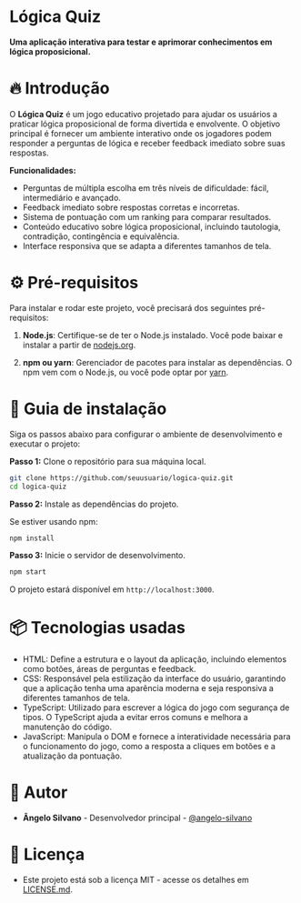 # Lógica Quiz

**Uma aplicação interativa para testar e aprimorar conhecimentos em lógica proposicional.**

# 🔥 Introdução

O **Lógica Quiz** é um jogo educativo projetado para ajudar os usuários a praticar lógica proposicional de forma divertida e envolvente. O objetivo principal é fornecer um ambiente interativo onde os jogadores podem responder a perguntas de lógica e receber feedback imediato sobre suas respostas.

**Funcionalidades:**
- Perguntas de múltipla escolha em três níveis de dificuldade: fácil, intermediário e avançado.
- Feedback imediato sobre respostas corretas e incorretas.
- Sistema de pontuação com um ranking para comparar resultados.
- Conteúdo educativo sobre lógica proposicional, incluindo tautologia, contradição, contingência e equivalência.
- Interface responsiva que se adapta a diferentes tamanhos de tela.

# ⚙️ Pré-requisitos

Para instalar e rodar este projeto, você precisará dos seguintes pré-requisitos:

1. **Node.js**: Certifique-se de ter o Node.js instalado. Você pode baixar e instalar a partir de [nodejs.org](https://nodejs.org/).

2. **npm ou yarn**: Gerenciador de pacotes para instalar as dependências. O npm vem com o Node.js, ou você pode optar por [yarn](https://yarnpkg.com/).

# 🔨 Guia de instalação

Siga os passos abaixo para configurar o ambiente de desenvolvimento e executar o projeto:

**Passo 1:** Clone o repositório para sua máquina local.

```bash
git clone https://github.com/seuusuario/logica-quiz.git
cd logica-quiz
```

**Passo 2:** Instale as dependências do projeto.

Se estiver usando npm:

```bash
npm install
```


**Passo 3:** Inicie o servidor de desenvolvimento.

```bash
npm start
```

O projeto estará disponível em `http://localhost:3000`.


# 📦 Tecnologias usadas

- HTML: Define a estrutura e o layout da aplicação, incluindo elementos como botões, áreas de perguntas e feedback.
- CSS: Responsável pela estilização da interface do usuário, garantindo que a aplicação tenha uma aparência moderna e seja responsiva a diferentes tamanhos de tela.
- TypeScript: Utilizado para escrever a lógica do jogo com segurança de tipos. O TypeScript ajuda a evitar erros comuns e melhora a manutenção do código.
- JavaScript: Manipula o DOM e fornece a interatividade necessária para o funcionamento do jogo, como a resposta a cliques em botões e a atualização da pontuação.

# 👷 Autor

- **Ângelo Silvano** - Desenvolvedor principal - [@angelo-silvano](https://github.com/angelo-silvano)
  
# 📄 Licença

- Este projeto está sob a licença MIT - acesse os detalhes em [LICENSE.md](LICENSE.md).
